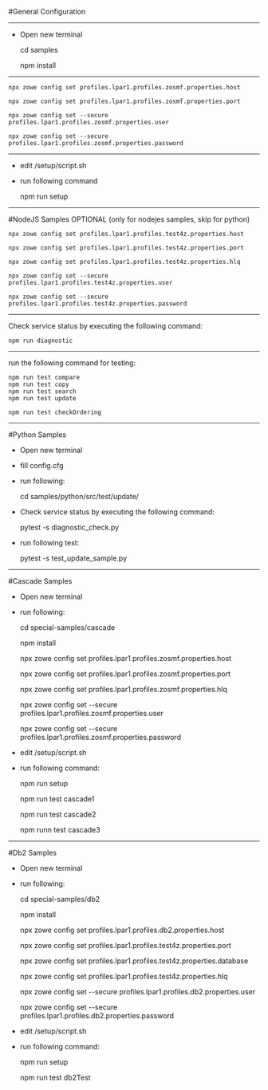 #General Configuration
*****
* Open new terminal 

    cd samples

    npm install 
*****

    npx zowe config set profiles.lpar1.profiles.zosmf.properties.host

    npx zowe config set profiles.lpar1.profiles.zosmf.properties.port

    npx zowe config set --secure profiles.lpar1.profiles.zosmf.properties.user
 
    npx zowe config set --secure profiles.lpar1.profiles.zosmf.properties.password
***
* edit /setup/script.sh

* run following command

    npm run setup
***
#NodeJS Samples
OPTIONAL (only for nodejes samples, skip for python)

    npx zowe config set profiles.lpar1.profiles.test4z.properties.host

    npx zowe config set profiles.lpar1.profiles.test4z.properties.port

    npx zowe config set profiles.lpar1.profiles.test4z.properties.hlq

    npx zowe config set --secure profiles.lpar1.profiles.test4z.properties.user

    npx zowe config set --secure profiles.lpar1.profiles.test4z.properties.password
***
Check service status by executing the following command:

    npm run diagnostic

***
run the following command for testing:

    npm run test compare
    npm run test copy
    npm run test search
    npm run test update
    
    npm run test checkOrdering    
***
#Python Samples

* Open new terminal 

* fill config.cfg

* run following: 


    cd samples/python/src/test/update/

* Check service status by executing the following command:


    pytest -s  diagnostic_check.py 

* run following test:


    pytest -s  test_update_sample.py 
    
***
#Cascade Samples

* Open new terminal 

* run following: 


    cd special-samples/cascade
    
    npm install


    npx zowe config set profiles.lpar1.profiles.zosmf.properties.host

    npx zowe config set profiles.lpar1.profiles.zosmf.properties.port

    npx zowe config set profiles.lpar1.profiles.zosmf.properties.hlq

    npx zowe config set --secure profiles.lpar1.profiles.zosmf.properties.user
 
    npx zowe config set --secure profiles.lpar1.profiles.zosmf.properties.password
    
* edit /setup/script.sh

* run following command:


    npm run setup
    
    npm run test cascade1
    
    npm run test cascade2
    
    npm runn test cascade3

***

#Db2 Samples

* Open new terminal 

* run following: 


    cd special-samples/db2
    
    npm install


    npx zowe config set profiles.lpar1.profiles.db2.properties.host

    npx zowe config set profiles.lpar1.profiles.test4z.properties.port

    npx zowe config set profiles.lpar1.profiles.test4z.properties.database

    npx zowe config set profiles.lpar1.profiles.test4z.properties.hlq


    npx zowe config set --secure profiles.lpar1.profiles.db2.properties.user

    npx zowe config set --secure profiles.lpar1.profiles.db2.properties.password

* edit /setup/script.sh

* run following command:


    npm run setup
    
    npm run test db2Test

